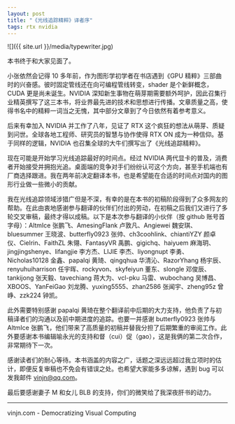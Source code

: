 ```yaml
---
layout: post
title: "《光线追踪精粹》译者序"
tags: rtx nvidia
---
```


![]({{ site.url }}/media/typewriter.jpg)

本书终于和大家见面了。

小张依然会记得 10 多年前，作为图形学初学者在书店遇到《GPU 精粹》三部曲时的兴奋感。彼时固定管线还在向可编程管线转变，shader 是个新鲜概念，CUDA 更是尚未诞生。NVIDIA 深知新生事物在萌芽期需要额外呵护，因此召集行业精英撰写了这三本书，将业界最先进的技术和思想进行传播。文章质量之高，使得书名中的精粹一词当之无愧，其中部分文章到了今日依然有着参考意义。

后来有幸加入 NVIDIA 并工作了八年，见证了 RTX 这个疯狂的想法从萌芽、质疑到问世。全球各地工程师、研究员的智慧与协作使得 RTX ON 成为一种信仰。基于同样的逻辑，NVIDIA 也召集全球的大牛们撰写出了《光线追踪精粹》。

现在可能是开始学习光线追踪最好的时间点。经过 NVIDIA 两代显卡的普及，消费者开始接受并拥抱光追。桌面端的竞争对手们纷纷认可这个方向，甚至手机端也有厂商选择跟进。我在两年前决定翻译本书，也是希望能在合适的时间点对国内的图形行业做一些微小的贡献。

我在光线追踪领域涉猎广但是不深，有幸的是在本书的初稿阶段得到了众多网友的帮助。在此由衷地感谢参与翻译的伙伴们付出的劳动，在初稿之后我们又进行了多轮交叉审稿，最终才得以成稿。以下是本次参与翻译的小伙伴（按 github 账号首字母）：AltmIce 张鹏飞、AmesingFlank 卢敦凡、Angiewei 魏安琪、bluesummer 王晓波、butterfly0923 张帅、ch3coohlink、chiantiYZY 颜卓仪、Cielrin、FaithZL  朱翎、FantasyVR 禹鹏、gigichq、haiyuem 麻海玥、jingjingshenye、lifangjie 李方杰、LIJIE 李杰、liyongnupt 李勇、Nicholas10128 金鑫、papalqi 黄琦、qingqhua 华清沁、RazorYhang 杨宇辰、renyuhuiharrison 任宇晖、rockyvon、skyfeiyun 董东、slongle 邓俊辰、tankijong 张天毅、tavechiang 蒋大为、vcl-pku 马雷、wubochang 吴博昌、XBOOS、YanFeiGao 刘龙腾、yuxing5555、zhan2586 张闻宇、zheng95z 曾峥、zzk224 钟凯。

此外需要特别感谢 papalqi 黄琦在整个翻译前中后期的大力支持，他负责了与初稿译者们的沟通以及前中期进度的追踪。也要一并感谢 butterfly0923 张帅与 AltmIce 张鹏飞，他们带来了高质量的初稿并替我分担了后期繁重的审阅工作。此外要感谢本书编辑喻永光的支持和督（cui）促（gao），这是我俩的第二次合作，非常期待下一次。

感谢读者们的耐心等待。本书涵盖的内容之广，话题之深远远超过我立项时的估计，即便反复审稿也不免会有错误之处。也希望大家能多多谅解，遇到 bug 可以发我邮件 vinjn@qq.com。

最后要感谢妻子 M 和女儿 BLB 的支持，你们的微笑给了我深夜肝书的动力。

----

vinjn.com - Democratizing Visual Computing